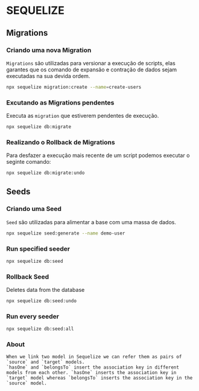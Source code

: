 # SEQUELIZE

## Migrations

### Criando uma nova Migration

`Migrations` são utilizadas para versionar a execução de scripts, elas garantes que os comando de expansão e contração de dados sejam executadas na sua devida ordem.

```bash
npx sequelize migration:create --name=create-users
```

### Excutando as Migrations pendentes

Executa as `migration` que estiverem pendentes de execução.

```bash
npx sequelize db:migrate
```

### Realizando o Rollback de Migrations

Para desfazer a execução mais recente de um script podemos executar o seginte comando:

```bash
npx sequelize db:migrate:undo
```

## Seeds

### Criando uma Seed

`Seed` são utilizadas para alimentar a base com uma massa de dados.

```bash
npx sequelize seed:generate --name demo-user
```

### Run specified seeder

```bash
npx sequelize db:seed
```

### Rollback Seed

Deletes data from the database

```bash
npx sequelize db:seed:undo
```

### Run every seeder

```bash
npx sequelize db:seed:all
```

### About

    When we link two model in Sequelize we can refer them as pairs of `source` and `target` models.
    `hasOne` and `belongsTo` insert the association key in different models from each other. `hasOne` inserts the association key in `target` model whereas `belongsTo` inserts the association key in the `source` model.

